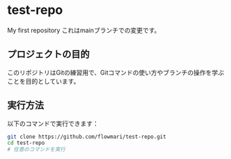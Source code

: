 
# test-repo
My first repository
これはmainブランチでの変更です。
## プロジェクトの目的
このリポジトリはGitの練習用で、Gitコマンドの使い方やブランチの操作を学ぶことを目的としています。

## 実行方法
以下のコマンドで実行できます：
```bash
git clone https://github.com/flowmari/test-repo.git
cd test-repo
# 任意のコマンドを実行
